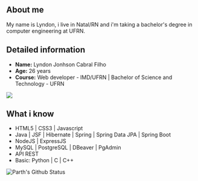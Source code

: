 ## About me

My name is Lyndon, i live in Natal/RN and i'm taking a bachelor's degree in computer engineering at UFRN.

## Detailed information

- **Name:** Lyndon Jonhson Cabral Filho
- **Age:** 26 years
- **Course:** Web developer - IMD/UFRN | Bachelor of Science and Technology - UFRN

<a href="https://www.linkedin.com/in/lyndon-jonhson-75210a201/"><img src="https://img.shields.io/badge/LinkedIn-0077B5?style=for-the-badge&logo=linkedin&logoColor=white"></a>

## What i know 

- HTML5 | CSS3 | Javascript
- Java | JSF | Hibernate | Spring | Spring Data JPA | Spring Boot
- NodeJS | ExpressJS
- MySQL | PostgreSQL | DBeaver | PgAdmin
- API REST
- Basic: Python | C | C++

![Parth's Github Status](https://github-readme-stats.vercel.app/api/top-langs/?username=LyndonJonhson&layout=compact&text_color=daf7dc&bg_color=151515)
